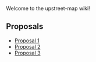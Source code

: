 Welcome to the upstreet-map wiki!

## Proposals
- [Proposal 1](https://github.com/vinny-888/upstreet-map/wiki/Proposal-1)
- [Proposal 2](https://github.com/vinny-888/upstreet-map/wiki/Proposal-2)
- [Proposal 3](https://github.com/vinny-888/upstreet-map/wiki/Proposal-3)
